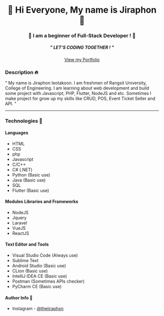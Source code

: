 
<div align="center">
 <h1>🌟 Hi Everyone, My name is Jiraphon 🌟</h1>
 <h3>🚀 I am a beginner of Full-Stack Developer ! 🚀</h3>
 <h4>
  </h4>
  <h5>" LET'S CODING TOGETHER ! "</h5>
  <a href='https://thejiraphxn.netlify.app' target="_blank">View my Portfolio</a>


</div>



### Description  🔥

" My name is Jiraphon Ieotakoon. I am freshmen of Rangsit University, College of Engineering. I am learning about web development and build some project with Javascript, PHP, Flutter, NodeJS and etc. Sometimes I make project for grow up my skills like CRUD, POS, Event Ticket Seller and API. "

---
    
    
### Technologies 🔧
#### Languages
-   HTML 
-   CSS
-   php
-   Javascript
-   C/C++
-   C# (.NET)
-   Python (Basic use)
-   Java (Basic use)
-   SQL
-   Flutter (Basic use)
#### Modules Libraries and Frameworks
-   NodeJS
-   Jquery
-   Laravel
-   VueJS
-   ReactJS
#### Text Editor and Tools
-   Visual Studio Code (Always use)
-   Sublime Text 
-   Android Studio (Basic use)
-   CLion (Basic use)
-   IntelliJ IDEA CE (Basic use)
-   Postman (Sometimes APIs checker)
-   PyCharm CE (Basic use)


#### Author Info 🔗
-   Instagram - [@thejiraphxn](https://www.instagram.com/thejiraphxn)
 
 <!-- <img src="https://github.com/thejiraphxn/thejiraphxn/blob/main/assets/meowmeme.jpeg" /> -->





